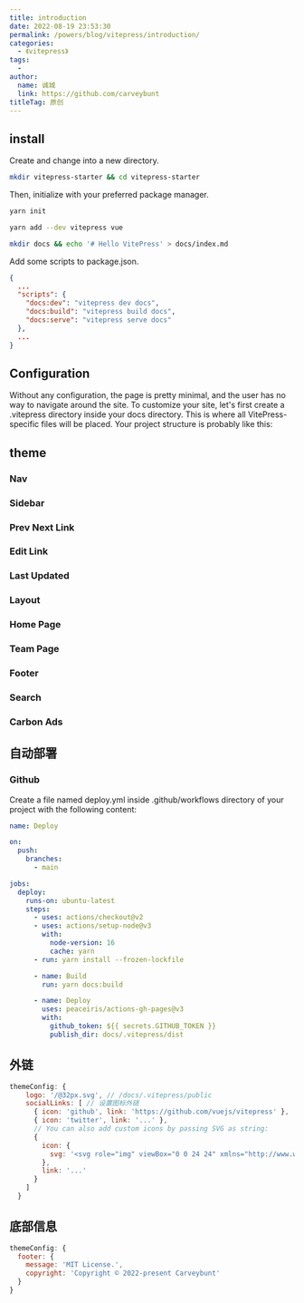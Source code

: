 ```yaml
---
title: introduction
date: 2022-08-19 23:53:30
permalink: /powers/blog/vitepress/introduction/
categories:
  - 《vitepress》
tags:
  - 
author: 
  name: 诚城
  link: https://github.com/carveybunt
titleTag: 原创
---
```


## install

Create and change into a new directory.

```sh
mkdir vitepress-starter && cd vitepress-starter

```

Then, initialize with your preferred package manager.

```sh
yarn init
```

```sh
yarn add --dev vitepress vue
```

```sh
mkdir docs && echo '# Hello VitePress' > docs/index.md
```

Add some scripts to package.json.

```json
{
  ...
  "scripts": {
    "docs:dev": "vitepress dev docs",
    "docs:build": "vitepress build docs",
    "docs:serve": "vitepress serve docs"
  },
  ...
}
```

## Configuration

Without any configuration, the page is pretty minimal, and the user has no way to navigate around the site. To customize your site, let's first create a .vitepress directory inside your docs directory. This is where all VitePress-specific files will be placed. Your project structure is probably like this:


## theme

### Nav

### Sidebar

### Prev Next Link

### Edit Link

### Last Updated

### Layout

### Home Page

### Team Page

### Footer

### Search

### Carbon Ads

## 自动部署

### Github

Create a file named deploy.yml inside .github/workflows directory of your project with the following content:

```yaml
name: Deploy

on:
  push:
    branches:
      - main

jobs:
  deploy:
    runs-on: ubuntu-latest
    steps:
      - uses: actions/checkout@v2
      - uses: actions/setup-node@v3
        with:
          node-version: 16
          cache: yarn
      - run: yarn install --frozen-lockfile

      - name: Build
        run: yarn docs:build

      - name: Deploy
        uses: peaceiris/actions-gh-pages@v3
        with:
          github_token: ${{ secrets.GITHUB_TOKEN }}
          publish_dir: docs/.vitepress/dist
```

## 外链

```js
themeConfig: {
    logo: '/@32px.svg', // /docs/.vitepress/public
    socialLinks: [ // 设置图标外链
      { icon: 'github', link: 'https://github.com/vuejs/vitepress' },
      { icon: 'twitter', link: '...' },
      // You can also add custom icons by passing SVG as string:
      {
        icon: {
          svg: '<svg role="img" viewBox="0 0 24 24" xmlns="http://www.w3.org/2000/svg"><title>Dribbble</title><path d="M12...6.38z"/></svg>'
        },
        link: '...'
      }
    ]
  }
```

## 底部信息

```js
themeConfig: {
  footer: {
    message: 'MIT License.',
    copyright: 'Copyright © 2022-present Carveybunt'
  }
}
```

